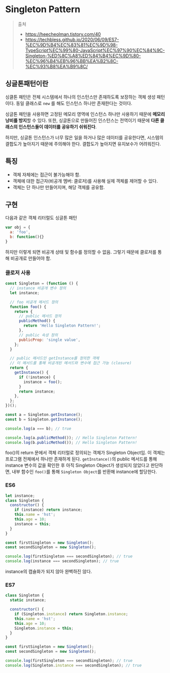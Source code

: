 # Singleton Pattern

> 출처
>
> - https://heecheolman.tistory.com/40
> - https://techbless.github.io/2020/06/09/ES7-%EC%9D%B4%EC%83%81%EC%9D%98-TypeScript%EC%99%80-JavaScript%EC%97%90%EC%84%9C-Singleton-%ED%8C%A8%ED%84%B4%EC%9D%80-%EC%96%B4%EB%96%BB%EA%B2%8C-%EC%93%B8%EA%B9%8C/

## 싱글톤패턴이란

싱클톤 패턴은 전체 시스템에서 하나의 인스턴스만 존재하도록 보장하는 객체 생성 패턴이다. 동일 클래스로 `new` 를 해도 인스턴스 하나만 존재한다는 것이다.

싱글톤 패턴을 사용하면 고정된 메모리 영역에 인스턴스 하나만 사용하기 때문에 **메모리 낭비를 방지**할 수 있다. 또한, 싱글톤으로 만들어진 인스턴스는 전역이기 때문에 **다른 클래스의 인스턴스들이 데이터를 공유하기 쉬워진다**.

하지만, 싱글톤 인스턴스가 너무 많은 일을 하거나 많은 데이터를 공유한다면, 시스템의 결합도가 높아지기 때문에 주의해야 한다. 결합도가 높아지면 유지보수가 어려워진다.

## 특징

- 객체 자체에는 접근이 불가능해야 함.
- 객체에 대한 접근자(비공개 멤버: 클로저)를 사용해 실제 객체를 제어할 수 있다.
- 객체는 단 하나만 만들어지며, 해당 객체를 공유함.

## 구현

다음과 같은 객체 리터럴도 싱글톤 패턴

```js
var obj = {
  a: 'foo',
  b: function(){}
}
```

하지만 이렇게 되면 비공개 상태 및 함수를 정의할 수 없음. 그렇기 때문에 클로저를 통해 비공개로 만들어야 함.

### 클로저 사용

```js
const Singleton = (function () {
  // instance 비공개 변수 정의
  let instance;

  // foo 비공개 메서드 정의
  function foo() {
    return {
      // public 메서드 정의
      publicMethod() {
        return 'Hello Singleton Pattern!';
      },
      // public 속성 정의
      publicProp: 'single value',
    };
  }

  // public 메서드인 getInstance를 정의한 객체
  // 이 메서드를 통해 비공개된 메서드와 변수에 접근 가능 (closure)
  return {
    getInstance() {
      if (!instance) {
        instance = foo();
      }
      return instance;
    },
  };
})();

const a = Singleton.getInstance();
const b = Singleton.getInstance();

console.log(a === b); // true

console.log(a.publicMethod()); // Hello Singleton Pattern!
console.log(b.publicMethod()); // Hello Singleton Pattern!
```

foo()의 return 문에서 객체 리터럴로 정의되는 객체가 Singleton Object임. 이 객체는 프로그램 전체에서 하나만 존재하게 된다. `getInstance()`의 public 메서드를 통해 instance 변수의 값을 확인한 후 아직 Singleton Object가 생성되지 않았다고 판단하면, 내부 함수인 `foo()`를 통해 `Singleton Object`를 반환해 instance에 할당한다.

### ES6

```js
let instance;
class Singleton {
  constructor() {
    if (instance) return instance;
    this.name = 'hst';
    this.age = 10;
    instance = this;
  }
}

const firstSingleton = new Singleton();
const secondSingleton = new Singleton();

console.log(firstSingleton === secondSingleton); // true
console.log(instance === secondSingleton); // true
```

instance의 캡슐화가 되지 않아 완벽하진 않다.

### ES7

```js
class Singleton {
  static instance;

  constructor() {
    if (Singleton.instance) return Singleton.instance;
    this.name = 'hst';
    this.age = 10;
    Singleton.instance = this;
  }
}

const firstSingleton = new Singleton();
const secondSingleton = new Singleton();

console.log(firstSingleton === secondSingleton); // true
console.log(Singleton.instance === secondSingleton); // true
```
